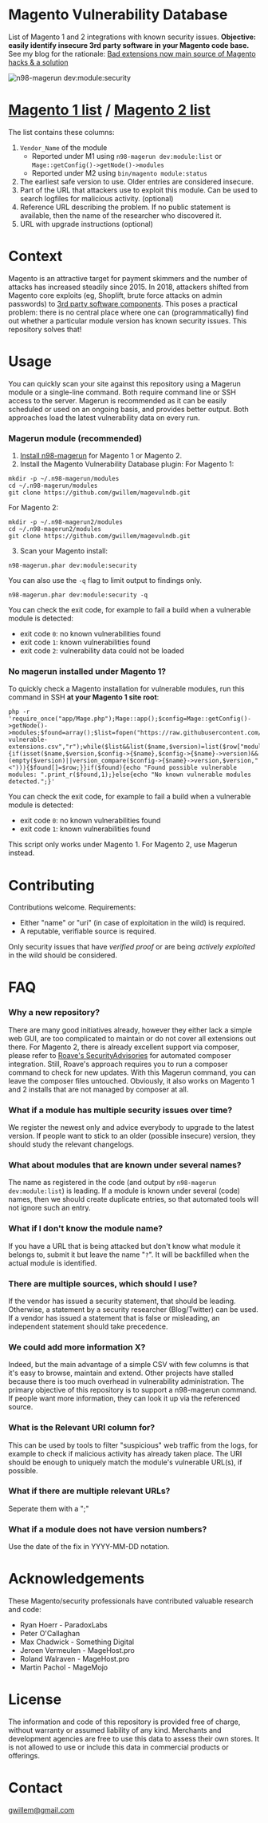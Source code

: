 # Magento Vulnerability Database

List of Magento 1 and 2 integrations with known security issues. **Objective: easily identify insecure 3rd party software in your Magento code base.** See my blog for the rationale: [Bad extensions now main source of Magento hacks & a solution](https://gwillem.gitlab.io/2019/01/29/magento-module-blacklist/)

![n98-magerun dev:module:security](https://buq.eu/screenshots/kUOyTTWeDIUXUrGU1kqAmqu5.png)

# [Magento 1 list](magento1-vulnerable-extensions.csv) / [Magento 2 list](magento2-vulnerable-extensions.csv)

The list contains these columns:

1. `Vendor_Name` of the module
    - Reported under M1 using `n98-magerun dev:module:list` or `Mage::getConfig()->getNode()->modules`
    - Reported under M2 using `bin/magento module:status`
1. The earliest safe version to use. Older entries are considered insecure. 
1. Part of the URL that attackers use to exploit this module. Can be used to search logfiles for malicious activity. (optional)
1. Reference URL describing the problem. If no public statement is available, then the name of the researcher who discovered it.
1. URL with upgrade instructions (optional)

# Context

Magento is an attractive target for payment skimmers and the number of attacks has increased steadily since 2015. In 2018, attackers shifted from Magento core exploits (eg, Shoplift, brute force attacks on admin passwords) to [3rd party software components](https://gwillem.gitlab.io/2018/10/23/magecart-extension-0days/). This poses a practical problem: there is no central place where one can (programmatically) find out whether a particular module version has known security issues. This repository solves that!

# Usage

You can quickly scan your site against this repository using a Magerun module or a single-line command. Both require command line or SSH access to the server. Magerun is recommended as it can be easily scheduled or used on an ongoing basis, and provides better output. Both approaches load the latest vulnerability data on every run.

### Magerun module (recommended)

1. [Install n98-magerun](https://github.com/netz98/n98-magerun) for Magento 1 or Magento 2.
2. Install the Magento Vulnerability Database plugin:
For Magento 1:
```
mkdir -p ~/.n98-magerun/modules
cd ~/.n98-magerun/modules
git clone https://github.com/gwillem/magevulndb.git
```
For Magento 2:
```
mkdir -p ~/.n98-magerun2/modules
cd ~/.n98-magerun2/modules
git clone https://github.com/gwillem/magevulndb.git
```


3. Scan your Magento install:
```
n98-magerun.phar dev:module:security
```

You can also use the `-q` flag to limit output to findings only.
```
n98-magerun.phar dev:module:security -q
```

You can check the exit code, for example to fail a build when a vulnerable module is detected:

* exit code `0`: no known vulnerabilities found
* exit code `1`: known vulnerabilities found
* exit code `2`: vulnerability data could not be loaded

### No magerun installed under Magento 1?

To quickly check a Magento installation for vulnerable modules, run this command in SSH **at your Magento 1 site root**:

    php -r 'require_once("app/Mage.php");Mage::app();$config=Mage::getConfig()->getNode()->modules;$found=array();$list=fopen("https://raw.githubusercontent.com/gwillem/magevulndb/master/magento1-vulnerable-extensions.csv","r");while($list&&list($name,$version)=list($row["module"],$row["fixed_in"],,$row["reference"],$row["update"])=fgetcsv($list)){if(isset($name,$version,$config->{$name},$config->{$name}->version)&&(empty($version)||version_compare($config->{$name}->version,$version,"<"))){$found[]=$row;}}if($found){echo "Found possible vulnerable modules: ".print_r($found,1);}else{echo "No known vulnerable modules detected.";}'

You can check the exit code, for example to fail a build when a vulnerable module is detected:

* exit code `0`: no known vulnerabilities found
* exit code `1`: known vulnerabilities found

This script only works under Magento 1. For Magento 2, use Magerun instead.

# Contributing

Contributions welcome. Requirements:

- Either "name" or "uri" (in case of exploitation in the wild) is required.
- A reputable, verifiable source is required.

Only security issues that have *verified proof* or are being *actively exploited* in the wild should be considered. 

# FAQ

### Why a new repository?

There are many good initiatives already, however they either lack a simple web GUI, are too complicated to maintain or do not cover all extensions out there. For Magento 2, there is already excellent support via composer, please refer to [Roave's SecurityAdvisories](https://github.com/Roave/SecurityAdvisories) for automated composer integration. Still, Roave's approach requires you to run a composer command to check for new updates. With this Magerun command, you can leave the composer files untouched. Obviously, it also works on Magento 1 and 2 installs that are not managed by composer at all.

### What if a module has multiple security issues over time?

We register the newest only and advice everybody to upgrade to the latest version. If people want to stick to an older (possible insecure) version, they should study the relevant changelogs. 

### What about modules that are known under several names?

The name as registered in the code (and output by `n98-magerun dev:module:list`) is leading. If a module is known under several (code) names, then we should create duplicate entries, so that automated tools will not ignore such an entry.

### What if I don't know the module name?

If you have a URL that is being attacked but don't know what module it belongs to, submit it but leave the name "`?`". It will be backfilled when the actual module is identified.

### There are multiple sources, which should I use?

If the vendor has issued a security statement, that should be leading. Otherwise, a statement by a security researcher (Blog/Twitter) can be used. If a vendor has issued a statement that is false or misleading, an independent statement should take precedence. 

### We could add more information X?

Indeed, but the main advantage of a simple CSV with few columns is that it's easy to browse, maintain and extend. Other projects have stalled because there is too much overhead in vulnerability administration. The primary objective of this repository is to support a n98-magerun command. If people want more information, they can look it up via the referenced source. 

### What is the Relevant URI column for?

This can be used by tools to filter "suspicious" web traffic from the logs, for example to check if malicious activity has already taken place. The URI should be enough to uniquely match the module's vulnerable URL(s), if possible.    

### What if there are multiple relevant URLs?

Seperate them with a ";"

### What if a module does not have version numbers?

Use the date of the fix in YYYY-MM-DD notation.

# Acknowledgements

These Magento/security professionals have contributed valuable research and code:

- Ryan Hoerr - ParadoxLabs
- Peter O'Callaghan
- Max Chadwick - Something Digital
- Jeroen Vermeulen - MageHost.pro
- Roland Walraven - MageHost.pro
- Martin Pachol - MageMojo

# License

The information and code of this repository is provided free of charge, without warranty or assumed liability of any kind. Merchants and development agencies are free to use this data to assess their own stores. It is not allowed to use or include this data in commercial products or offerings. 

# Contact

[gwillem@gmail.com](mailto:gwillem@gmail.com?subject=magevulndb)
